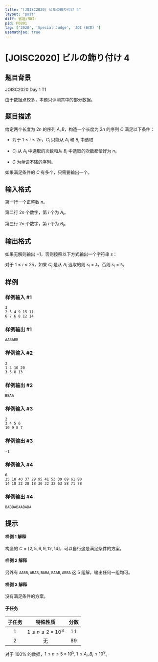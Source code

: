 ```yaml
---
title: "[JOISC2020] ビルの飾り付け 4"
layout: "post"
diff: 省选/NOI-
pid: P6891
tag: ['2020', 'Special Judge', 'JOI（日本）']
usemathjax: true
---
```


# [JOISC2020] ビルの飾り付け 4
## 题目背景

JOISC2020 Day 1 T1

由于数据点较多，本题只评测其中的部分数据。
## 题目描述

给定两个长度为 $2n$ 的序列 $A,B$，构造一个长度为 $2n$ 的序列 $C$ 满足以下条件：

- 对于 $1\leq i\leq 2n$，$C_i$ 只能从 $A_i$ 和 $B_i$ 中选取

- $C_i$ 从 $A_i$ 中选取的次数和从 $B_i$ 中选取的次数都恰好为 $n$。

- $C$ 为单调不降的序列。

如果满足条件的 $C$ 有多个，只需要输出一个。
## 输入格式

第一行一个正整数 $n$。

第二行 $2n$ 个数字，第 $i$ 个为 $A_i$。

第三行 $2n$ 个数字，第 $i$ 个为 $B_i$。
## 输出格式

如果无解则输出 $-1$，否则按照以下方式输出一个字符串 $s$：

对于 $1\leq i\leq 2n$，如果 $C_i$ 是从 $A_i$ 选取的则 $s_i=\texttt{A}$，否则 $s_i=\texttt{B}$。
## 样例

### 样例输入 #1
```
3
2 5 4 9 15 11
6 7 6 8 12 14
```
### 样例输出 #1
```
AABABB
```
### 样例输入 #2
```
2
1 4 10 20
3 5 8 13
```
### 样例输出 #2
```
BBAA
```
### 样例输入 #3
```
2
3 4 5 6
10 9 8 7
```
### 样例输出 #3
```
-1
```
### 样例输入 #4
```
6
25 18 40 37 29 95 41 53 39 69 61 90
14 18 22 28 18 30 32 32 63 58 71 78
```
### 样例输出 #4
```
BABBABAABABA
```
## 提示

#### 样例 1 解释

构造的 $C=[2,5,6,9,12,14]$，可以自行这是满足条件的方案。

#### 样例 2 解释

另外有 $\texttt{AABB},\texttt{ABAB},\texttt{BABA},\texttt{BAAB},\texttt{ABBA}$ 这 $5$ 组解，输出任何一组均可。

#### 样例 3 解释

没有满足条件的方案。

#### 子任务

| 子任务 | 特殊性质 | 分数 |
| :----------: | :----------: | :----------: |
| $1$ | $1\leq n\leq 2\times 10^3$ | $11$ |
| $2$ | 无 | $89$ |

对于 $100\%$ 的数据，$1\leq n\leq 5\times 10^5,1\leq A_i,B_i\leq 10^9$。
